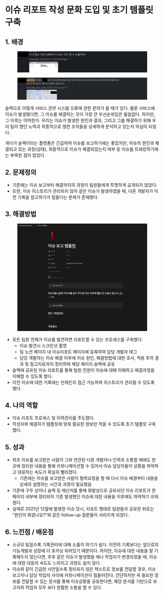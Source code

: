 # 이슈 리포트 작성 문화 도입 및 초기 템플릿 구축

## 1. 배경

<figure><img src="../../.gitbook/assets/issue-02.png" alt=""><figcaption></figcaption></figure>

<figure><img src="../../.gitbook/assets/issue-03.png" alt=""><figcaption></figcaption></figure>

슬랙으로 이렇게 서비스 관련 시스템 오류에 관한 문의가 올 때가 있다. 물론 서비스에 이슈가 발생했다면, 그 이슈를 해결하는 것이 가장 큰 우선순위임은 틀림없다. 하지만, 그 이후는 어떠한가. 우리는 이슈가 발생한 원인과 결과, 그리고 그를 해결하기 위해 우리 팀이 했던 노력과 최종적으로 행한 조치들을 상세하게 분석하고 있는지 의심이 되었다.

게다가 슬랙이라는 플랫폼은 긴급하여 이슈를 보고하기에는 좋았지만, 이슈의 원인과 해결되고 있는 과정(상태), 최종적으로 이슈가 해결되었는지 여부 등 이슈를 트래킹하기에는 부족한 점이 많았다.

## 2. 문제정의

* 기존에는 이슈 보고부터 해결까지의 과정이 팀원들에게 투명하게 공개되지 않았다.
* 또한, 이슈 히스토리가 관리되지 않아 같은 이슈가 발생하였을 때, 다른 개발자가 이전 기록을 참고하기가 힘들다는 문제가 존재했다.

## 3. 해결방법

<figure><img src="../../.gitbook/assets/issue-04.png" alt=""><figcaption></figcaption></figure>

* 모든 팀원 전체가 이슈를 발견하면 리포트할 수 있는 프로세스를 구축했다.
  * 이슈 발견시 스크린샷 촬영
  * 팀 노션 페이지 내 이슈리포트 페이지에 등록하여 담당 개발자 태그
  * 담당 개발자는 이슈 해결 이후에 이슈 원인, 해결방법에 대한 조사, 적용 후의 결과 및 참고자료까지 정리하여 해당 페이지 슬랙에 공유
* 슬랙에 공유된 이슈 리포트를 통해 팀원 전원이 이슈에 대해 이해하고 해결과정을 이해할 수 있도록 했다.
* 이전 이슈에 대한 기록에는 언제든지 접근 가능하여 히스토리가 관리될 수 있도록 했다.

## 4. 나의 역할

* 이슈 리포트 프로세스 및 이력관리를 주도했다.
* 작성자와 해결자가 템플릿에 맞춰 필요한 정보만 적을 수 있도록 초기 템플릿 구축했다.

## 5. 성과

* 최초 이슈를 보고받은 사람이 그와 연관된 다른 개발자나 인력과 소통할 때에도 한 곳에 정리된 내용을 통해 커뮤니케이션할 수 있어서 이슈 담당자들이 상황을 파악하고 대응하는 속도가 확실히 빨라졌다.
  * 기존에는 이슈를 보고받은 사람이 협력요청을 할 때 다시 이슈 배경부터 내용을 상세히 설명하는 시간과 과정이 필요했음
* 기존에 구두 상이나 슬랙 등 매신저를 통해 휘발성으로 공유되던 이슈 리포트가 한 페이지 내부에 정리되어 기존 발생했던 이슈에 대한 내용을 이후에도 파악하기 쉬워졌다.
* 실제로 2021년 12월에 발생한 이슈 당시, 리포트 형태로 팀원들과 공유한 뒤로는 “원인이 뭐였나요?”와 같은 follow-up 질문들이 사라지게 되었다.

## 6. 느낀점 / 배운점

* 소규모 팀일수록 기록관리에 대해 소홀히 하기가 쉽다. 이전의 기록보다는 앞으로의 기능개발과 성장에 더 포커싱 되어있기 때문이다. 하지만, 이슈에 대한 내용을 잘 기록해두지 않는다면, 추후 같은 이슈가 발생했을 때나 작업자가 변경되었을 때, 이슈에 대한 대응의 속도도 느려지고 과정도 쉽지 않다.
* 이슈와 같이 긴급한 사안일수록 정리되지 않은 텍스트로 정보를 전달할 경우, 이슈 보고자나 담당 작업자 사이에 커뮤니케이션이 힘들어진다. 간단하지만 꼭 필요한 정보를 전달할 수 있는 문서를 통해 이슈상황을 공유한다면, 해당 문서를 기반으로 보고자와 작업자 모두 보다 원활한 소통을 할 수 있다.
